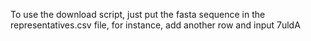 To use the download script, just put the fasta sequence in the representatives.csv file, for instance, add another row and input 7uldA